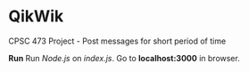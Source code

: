 # QikWik
CPSC 473 Project - Post messages for short period of time

<b>Run</b>
Run <i>Node.js</i> on <i>index.js</i>. Go to <b>localhost:3000</b> in browser.
